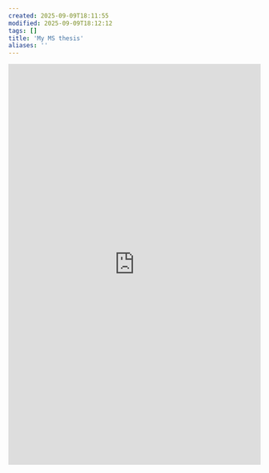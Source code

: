 ```yaml
---
created: 2025-09-09T18:11:55
modified: 2025-09-09T18:12:12
tags: []
title: 'My MS thesis'
aliases: '' 
---
```



<iframe src="https://mozilla.github.io/pdf.js/web/viewer.html?file=https://rupadarshiray.github.io/notes/2508gg.pdf" style="width:100%; border:none;height:800px;"></iframe>